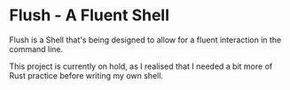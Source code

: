 # Flush - A Fluent Shell

Flush is a Shell that's being designed to allow for a fluent interaction in the
command line.

This project is currently on hold, as I realised that I needed a bit more of
Rust practice before writing my own shell.
